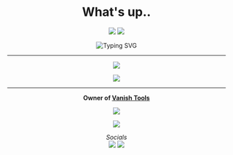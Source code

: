 <h1 align="center">What's up..</h1>

<p align="center">
  <a href="https://github.com/vanishgg"><img src="https://img.shields.io/github/followers/vanishgg?label=Follow&style=social"></a>
  <a href="https://discord.gg/" target="_blank"><img src="https://img.shields.io/badge/Discord-%237289DA.svg?style=flat&logo=discord&logoColor=white"></a>
</p>

<p align="center">
  <img src="https://readme-typing-svg.demolab.com?font=Fira+Code&weight=600&pause=1000&color=7B00FF&center=true&vCenter=true&width=380&lines=Hey+I'm+Virtual;I'm+a+Python+Developer;I+Made+Tools+Such+As:;Vanish+Raider;Vanish+Flooder;vanish+selfbot" alt="Typing SVG">
</p>

---

<p align="center">
  <img src="https://github-readme-stats.vercel.app/api/?username=vanishgg&amp;title_color=5c64f4&amp;text_color=7b00ff&amp;show_icons=true&amp;bg_color=00000000&amp;hide_border=true&amp;icon_color=5c64f4&amp;hide_title=true&amp;count_private=true">
</p>

<p align="center">
  <img src="https://github-readme-stats.vercel.app/api/top-langs/?username=vanishgg&layout=compact&title_color=5c64f4&text_color=7b00ff&bg_color=00000000&hide_border=true&count_private=true" />
</p>

---

<p align="center">
  <strong>Owner of <a href="https://Vanishnet.netlify.app/" target="_blank">Vanish Tools</a></strong>
</p>

<p align="center">
  <a href="https://github.com/vanishgg?tab=repositories"><img src="https://img.shields.io/badge/-Explore%20my%20Repos-24292e?style=for-the-badge&logo=Github"></a>
</p>

<p align="center">
  <a href="https://discord.com/users/1246814091499278357" target="_blank">
    <img src="https://lanyard.cnrad.dev/api/1246814091499278357?bg=7b00ff&borderRadius=30px&idleMessage=Probably%20coding%20a%20tool">
  </a>
</p>

<p align="center">
  <i>Socials</i>
  <br>
  <a href="https://discord.gg/Mv4YQAK8F2"><img src="https://img.shields.io/badge/Discord-%237289DA.svg?style=flat&logo=discord&logoColor=white"></a>
  <a href="https://youtube.com/@bugged"><img src="https://img.shields.io/badge/YouTube-FF0000.svg?style=flat&logo=youtube&logoColor=white"></a>
</p>
